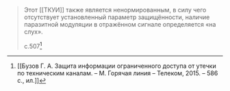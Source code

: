 >Этот [[ТКУИ]] также является ненормированным, в силу чего отсутствует установленный параметр защищённости, наличие паразитной модуляции в отражённом сигнале определяется «на слух».
>
>c.507[^1] 

[^1]:[[Бузов Г. А. Защита информации ограниченного доступа от утечки по техническим каналам. – М. Горячая линия – Телеком, 2015. – 586 с., ил.]]